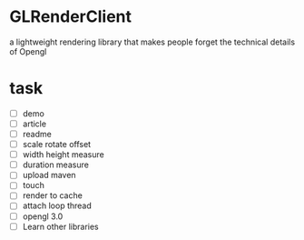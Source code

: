 # GLRenderClient
a lightweight rendering library that makes people forget the technical details of Opengl

# task
- [ ] demo
- [ ] article
- [ ] readme
- [ ] scale rotate offset
- [ ] width height measure
- [ ] duration measure
- [ ] upload maven   
- [ ] touch
- [ ] render to cache
- [ ] attach loop thread 
- [ ] opengl 3.0
- [ ] Learn other libraries